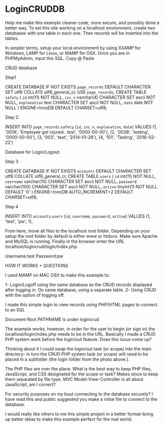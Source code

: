 # LoginCRUDDB
Help me make this example cleaner code, more secure, and possibly done a better way.
To set this site working on a localhost environment, create two databases with one table in each one. Then records will be inserted into the tables. 

In simpler terms, setup your local environment by using XXAMP for Windows, LAMP for Linux, or MAMP for OSX. Once you are in PHPMyAdmin, input this SQL. Copy @ Paste

CRUD database

Step1

CREATE DATABASE IF NOT EXISTS `page_records` DEFAULT CHARACTER SET utf8 COLLATE utf8_general_ci;
USE `page_records`; CREATE TABLE `safety` (
  `id` int(11) NOT NULL,
  `ins_n` varchar(4) CHARACTER SET ascii NOT NULL,
  `explanation` text CHARACTER SET ascii NOT NULL,
  `date` date NOT NULL
) ENGINE=InnoDB DEFAULT CHARSET=utf8;

Step 2:

INSERT INTO `page_records`.`safety` (`id`, `ins_n`, `explanation`, `date`) VALUES
(1, '001A', 'Employee got injured.. test', '0000-00-00'),
(2, '002B', 'testing', '0000-00-00'),
(3, '003', 'test', '2014-01-28'),
(4, '101', 'Testing', '2016-02-22')


Database for Login/Logout:

Step 3

CREATE DATABASE IF NOT EXISTS `accounts` DEFAULT CHARACTER SET utf8 COLLATE utf8_general_ci;
CREATE TABLE `users` (
  `id` int(11) NOT NULL,
  `username` varchar(10) CHARACTER SET ascii NOT NULL,
  `password` varchar(100) CHARACTER SET ascii NOT NULL,
  `active` tinyint(1) NOT NULL DEFAULT '0'
) ENGINE=InnoDB AUTO_INCREMENT=2 DEFAULT CHARSET=utf8;

Step 4

INSERT INTO `accounts`.`users` (`id`, `username`, `password`, `active`) VALUES
(1, 'test', 'pw', 1);






From here, move all files to the localhost root folder. Depending on your setup the root folder by default is either www or htdocs. Make sure Apache and MySQL is running. Finally in the browser enter the URL localhost/logincrud/login/index.php. 

Username:test
Password:pw

HOW IT WORKS + QUESTIONS

I used MAMP on MAC OSX to make this example to:

1-	Login/Logoff using the same database as the CRUD records displayed after logging in. On same database, using a separate table.
2-	Using CRUD with the option of logging off.

I made this simple login to view records using PHP/HTML pages to connect to an SQL 	
 
Document Root PATHNAME is under logincrud

The example works, however, in order for the user to begin (or sign in) the localhost/login/index.php needs to be in the URL. Basically I made a CRUD PHP system work before the login/out feature. Does this issue come up?
 
Thinking about it I could swap the login/out task (or 
scope) into the main directory- in turn the CRUD PHP system task (or scope) will need to be placed in a subfolder (the login folder from the photo above.). 

The PHP files are over the place. What is the best way to keep PHP files, JavaScript, and CSS designated for the scope or task? Makes since to keep them separated by file type. MVC Model-View-Controller is all about JavaScript, am I correct?

For security purposes on my bout connecting to the database securely? I have read this and public suggested you make a initial file to connect to the database.

I would really like others to me this simple project in a better format-bring up better ideas to make this example perfect for the real world.

